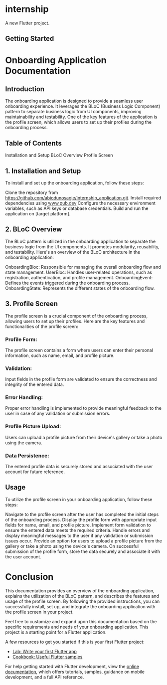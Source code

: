 # internship

A new Flutter project.

## Getting Started
# Onboarding Application Documentation
## Introduction
The onboarding application is designed to provide a seamless user onboarding experience. It leverages the BLoC (Business Logic Component) pattern to separate business logic from UI components, improving maintainability and testability. One of the key features of the application is the profile screen, which allows users to set up their profiles during the onboarding process.

## Table of Contents
Installation and Setup
BLoC Overview
Profile Screen
## 1. Installation and Setup
To install and set up the onboarding application, follow these steps:

Clone the repository from https://github.com/abiodunosagie/internship_application.git.
Install required dependencies using www.pub.dev
Configure the necessary environment variables, such as API keys or database credentials.
Build and run the application on [target platform].
## 2. BLoC Overview
The BLoC pattern is utilized in the onboarding application to separate the business logic from the UI components. It promotes modularity, reusability, and testability. Here's an overview of the BLoC architecture in the onboarding application:

OnboardingBloc: Responsible for managing the overall onboarding flow and state management.
UserBloc: Handles user-related operations, such as registration, authentication, and profile management.
OnboardingEvent: Defines the events triggered during the onboarding process.
OnboardingState: Represents the different states of the onboarding flow.
## 3. Profile Screen
The profile screen is a crucial component of the onboarding process, allowing users to set up their profiles. Here are the key features and functionalities of the profile screen:

### Profile Form:
The profile screen contains a form where users can enter their personal information, such as name, email, and profile picture.
### Validation:
Input fields in the profile form are validated to ensure the correctness and integrity of the entered data.
### Error Handling:
Proper error handling is implemented to provide meaningful feedback to the user in case of any validation or submission errors.
### Profile Picture Upload:
Users can upload a profile picture from their device's gallery or take a photo using the camera.
### Data Persistence:
The entered profile data is securely stored and associated with the user account for future reference.
## Usage
To utilize the profile screen in your onboarding application, follow these steps:

Navigate to the profile screen after the user has completed the initial steps of the onboarding process.
Display the profile form with appropriate input fields for name, email, and profile picture.
Implement form validation to ensure the entered data meets the required criteria.
Handle errors and display meaningful messages to the user if any validation or submission issues occur.
Provide an option for users to upload a profile picture from the gallery or take a photo using the device's camera.
On successful submission of the profile form, store the data securely and associate it with the user account.
# Conclusion
This documentation provides an overview of the onboarding application, explains the utilization of the BLoC pattern, and describes the features and usage of the profile screen. By following the provided instructions, you can successfully install, set up, and integrate the onboarding application with the profile screen in your project.

Feel free to customize and expand upon this documentation based on the specific requirements and needs of your onboarding application.
This project is a starting point for a Flutter application.

A few resources to get you started if this is your first Flutter project:

- [Lab: Write your first Flutter app](https://docs.flutter.dev/get-started/codelab)
- [Cookbook: Useful Flutter samples](https://docs.flutter.dev/cookbook)

For help getting started with Flutter development, view the
[online documentation](https://docs.flutter.dev/), which offers tutorials,
samples, guidance on mobile development, and a full API reference.
